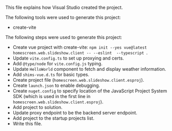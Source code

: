 This file explains how Visual Studio created the project.

The following tools were used to generate this project:

- create-vite

The following steps were used to generate this project:

- Create vue project with create-vite:
  `npm init --yes vue@latest homescreen.web.slideshow.client -- --eslint  --typescript `.
- Update `vite.config.ts` to set up proxying and certs.
- Add `@type/node` for `vite.config.js` typing.
- Update `HelloWorld` component to fetch and display weather information.
- Add `shims-vue.d.ts` for basic types.
- Create project file (`homescreen.web.slideshow.client.esproj`).
- Create `launch.json` to enable debugging.
- Create `nuget.config` to specify location of the JavaScript Project System SDK (which is used in the first line in
  `homescreen.web.slideshow.client.esproj`).
- Add project to solution.
- Update proxy endpoint to be the backend server endpoint.
- Add project to the startup projects list.
- Write this file.
